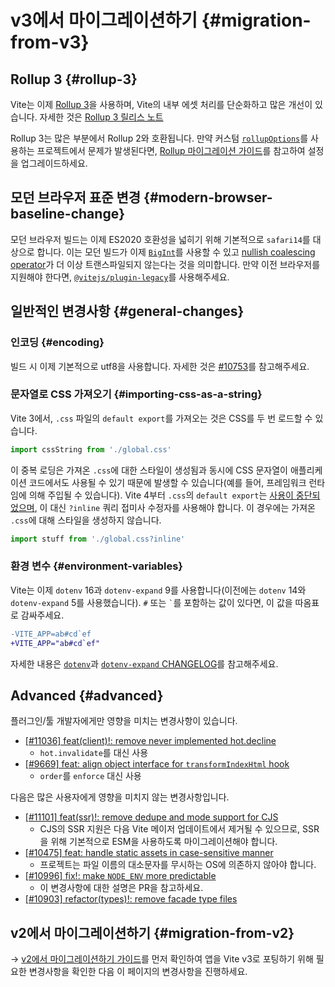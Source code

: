 # v3에서 마이그레이션하기 {#migration-from-v3}

## Rollup 3 {#rollup-3}

Vite는 이제 [Rollup 3](https://github.com/vitejs/vite/issues/9870)을 사용하며, Vite의 내부 에셋 처리를 단순화하고 많은 개선이 있습니다. 자세한 것은 [Rollup 3 릴리스 노트](https://github.com/rollup/rollup/releases)

Rollup 3는 많은 부분에서 Rollup 2와 호환됩니다. 만약 커스텀 [`rollupOptions`](../config/build-options.md#build-rollupoptions)를 사용하는 프로젝트에서 문제가 발생된다면, [Rollup 마이그레이션 가이드](https://rollupjs.org/guide/en/#migration)를 참고하여 설정을 업그레이드하세요.

## 모던 브라우저 표준 변경 {#modern-browser-baseline-change}

모던 브라우저 빌드는 이제 ES2020 호환성을 넓히기 위해 기본적으로 `safari14`를 대상으로 합니다. 이는 모던 빌드가 이제 [`BigInt`](https://developer.mozilla.org/en-US/docs/Web/JavaScript/Reference/Global_Objects/BigInt)를 사용할 수 있고 [nullish coalescing operator](https://developer.mozilla.org/en-US/docs/Web/JavaScript/Reference/Operators/Nullish_coalescing)가 더 이상 트랜스파일되지 않는다는 것을 의미합니다. 만약 이전 브라우저를 지원해야 한다면, [`@vitejs/plugin-legacy`](https://github.com/vitejs/vite/tree/main/packages/plugin-legacy)를 사용해주세요.

## 일반적인 변경사항 {#general-changes}

### 인코딩 {#encoding}

빌드 시 이제 기본적으로 utf8을 사용합니다. 자세한 것은 [#10753](https://github.com/vitejs/vite/issues/10753)를 참고해주세요.

### 문자열로 CSS 가져오기 {#importing-css-as-a-string}

Vite 3에서, `.css` 파일의 `default export`를 가져오는 것은 CSS를 두 번 로드할 수 있습니다.

```ts
import cssString from './global.css'
```

이 중복 로딩은 가져온 `.css`에 대한 스타일이 생성됨과 동시에 CSS 문자열이 애플리케이션 코드에서도 사용될 수 있기 때문에 발생할 수 있습니다(예를 들어, 프레임워크 런타임에 의해 주입될 수 있습니다). Vite 4부터 `.css`의 `default export`는 [사용이 중단되었으며](https://github.com/vitejs/vite/issues/11094), 이 대신 `?inline` 쿼리 접미사 수정자를 사용해야 합니다. 이 경우에는 가져온 `.css`에 대해 스타일을 생성하지 않습니다.

```ts
import stuff from './global.css?inline'
```

### 환경 변수 {#environment-variables}

Vite는 이제 `dotenv` 16과 `dotenv-expand` 9를 사용합니다(이전에는 `dotenv` 14와 `dotenv-expand` 5를 사용했습니다). `#` 또는 `` ` ``를 포함하는 값이 있다면, 이 값을 따옴표로 감싸주세요.

```diff
-VITE_APP=ab#cd`ef
+VITE_APP="ab#cd`ef"
```

자세한 내용은 [`dotenv`](https://github.com/motdotla/dotenv/blob/master/CHANGELOG.md)과 [`dotenv-expand` CHANGELOG](https://github.com/motdotla/dotenv-expand/blob/master/CHANGELOG.md)를 참고해주세요.

## Advanced {#advanced}

플러그인/툴 개발자에게만 영향을 미치는 변경사항이 있습니다.

- [[#11036] feat(client)!: remove never implemented hot.decline](https://github.com/vitejs/vite/issues/11036)
  - `hot.invalidate`를 대신 사용
- [[#9669] feat: align object interface for `transformIndexHtml` hook](https://github.com/vitejs/vite/issues/9669)
  - `order`를 `enforce` 대신 사용

다음은 많은 사용자에게 영향을 미치지 않는 변경사항입니다.

- [[#11101] feat(ssr)!: remove dedupe and mode support for CJS](https://github.com/vitejs/vite/pull/11101)
  - CJS의 SSR 지원은 다음 Vite 메이저 업데이트에서 제거될 수 있으므로, SSR을 위해 기본적으로 ESM을 사용하도록 마이그레이션해야 합니다.
- [[#10475] feat: handle static assets in case-sensitive manner](https://github.com/vitejs/vite/pull/10475)
  - 프로젝트는 파일 이름의 대소문자를 무시하는 OS에 의존하지 않아야 합니다.
- [[#10996] fix!: make `NODE_ENV` more predictable](https://github.com/vitejs/vite/pull/10996)
  - 이 변경사항에 대한 설명은 PR을 참고하세요.
- [[#10903] refactor(types)!: remove facade type files](https://github.com/vitejs/vite/pull/10903)

## v2에서 마이그레이션하기 {#migration-from-v2}

-> [v2에서 마이그레이션하기 가이드](./migration-from-v2.md)를 먼저 확인하여 앱을 Vite v3로 포팅하기 위해 필요한 변경사항을 확인한 다음 이 페이지의 변경사항을 진행하세요.